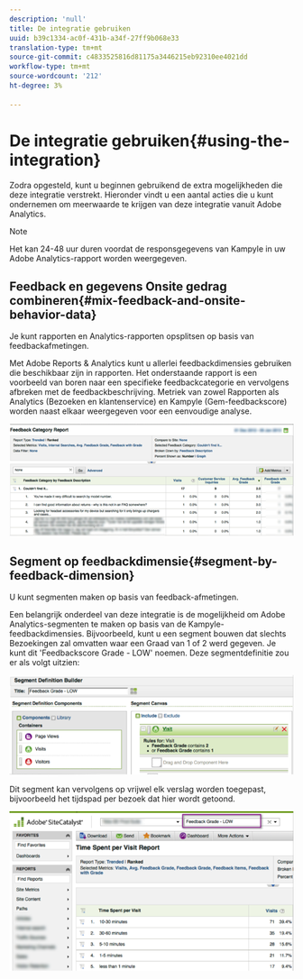 ```yaml
---
description: 'null'
title: De integratie gebruiken
uuid: b39c1334-ac0f-431b-a34f-27ff9b068e33
translation-type: tm+mt
source-git-commit: c4833525816d81175a3446215eb92310ee4021dd
workflow-type: tm+mt
source-wordcount: '212'
ht-degree: 3%

---
```



# De integratie gebruiken{#using-the-integration}

Zodra opgesteld, kunt u beginnen gebruikend de extra mogelijkheden die deze integratie verstrekt. Hieronder vindt u een aantal acties die u kunt ondernemen om meerwaarde te krijgen van deze integratie vanuit Adobe Analytics.

>[!NOTE]
>
>Het kan 24-48 uur duren voordat de responsgegevens van Kampyle in uw Adobe Analytics-rapport worden weergegeven.

## Feedback en gegevens Onsite gedrag combineren{#mix-feedback-and-onsite-behavior-data}

Je kunt rapporten en Analytics-rapporten opsplitsen op basis van feedbackafmetingen.

Met Adobe Reports &amp; Analytics kunt u allerlei feedbackdimensies gebruiken die beschikbaar zijn in rapporten. Het onderstaande rapport is een voorbeeld van boren naar een specifieke feedbackcategorie en vervolgens afbreken met de feedbackbeschrijving. Metriek van zowel Rapporten als Analytics (Bezoeken en klantenservice) en Kampyle (Gem-feedbackscore) worden naast elkaar weergegeven voor een eenvoudige analyse.

![](assets/feedback_category_report.png)

## Segment op feedbackdimensie{#segment-by-feedback-dimension}

U kunt segmenten maken op basis van feedback-afmetingen.

Een belangrijk onderdeel van deze integratie is de mogelijkheid om Adobe Analytics-segmenten te maken op basis van de Kampyle-feedbackdimensies. Bijvoorbeeld, kunt u een segment bouwen dat slechts Bezoekingen zal omvatten waar een Graad van 1 of 2 werd gegeven. Je kunt dit &#39;Feedbackscore Grade - LOW&#39; noemen. Deze segmentdefinitie zou er als volgt uitzien:

![](assets/segment_feedback.png)

Dit segment kan vervolgens op vrijwel elk verslag worden toegepast, bijvoorbeeld het tijdspad per bezoek dat hier wordt getoond.

![](assets/time_spent_per_visit.png)
